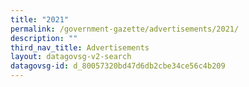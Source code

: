 ```yaml
---
title: "2021"
permalink: /government-gazette/advertisements/2021/
description: ""
third_nav_title: Advertisements
layout: datagovsg-v2-search
datagovsg-id: d_80057320bd47d6db2cbe34ce56c4b209
---
```

